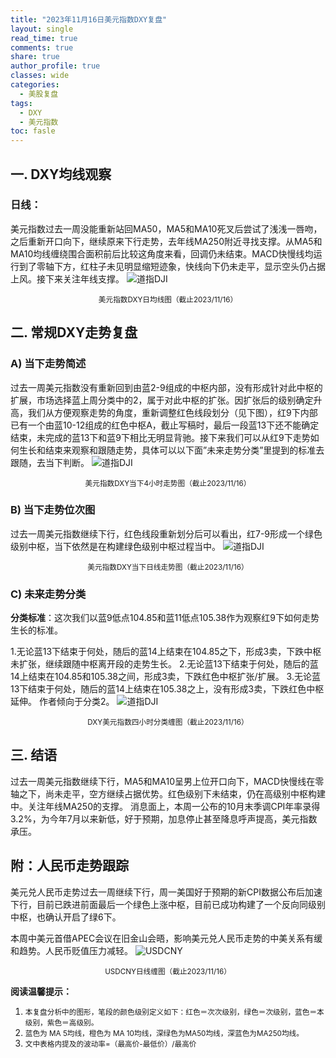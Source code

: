 ```yaml
---
title: "2023年11月16日美元指数DXY复盘"
layout: single
read_time: true
comments: true
share: true
author_profile: true
classes: wide
categories:
  - 美股复盘
tags:
  - DXY
  - 美元指数
toc: fasle
---
```

## 一. DXY均线观察
### 日线：
美元指数过去一周没能重新站回MA50，MA5和MA10死叉后尝试了浅浅一唇吻，之后重新开口向下，继续原来下行走势，去年线MA250附近寻找支撑。从MA5和MA10均线缠绕围合面积前后比较这角度来看，回调仍未结束。MACD快慢线均运行到了零轴下方，红柱子未见明显缩短迹象，快线向下仍未走平，显示空头仍占据上风。接下来关注年线支撑。
 ![道指DJI](/assets/images/2023-11-16-DXY-day.png)
<small><center>美元指数DXY日均线图（截止2023/11/16）</center></small>
## 二. 常规DXY走势复盘
### A) 当下走势简述
过去一周美元指数没有重新回到由蓝2-9组成的中枢内部，没有形成针对此中枢的扩展，市场选择蓝上周分类中的2，属于对此中枢的扩张。因扩张后的级别确定升高，我们从方便观察走势的角度，重新调整红色线段划分（见下图），红9下内部已有一个由蓝10-12组成的红色中枢A，截止写稿时，最后一段蓝13下还不能确定结束，未完成的蓝13下和蓝9下相比无明显背驰。接下来我们可以从红9下走势如何生长和结束来观察和跟随走势，具体可以以下面”未来走势分类”里提到的标准去跟随，去当下判断。
 ![道指DJI](/assets/images/2023-11-16-DXY-hour.png)
<small><center>美元指数DXY当下4小时走势图（截止2023/11/16）</center></small>

### B) 当下走势位次图
过去一周美元指数继续下行，红色线段重新划分后可以看出，红7-9形成一个绿色级别中枢，当下依然是在构建绿色级别中枢过程当中。
 ![道指DJI](/assets/images/2023-11-16-DXY-day-1.png)
<small><center>美元指数DXY当下日线走势图（截止2023/11/16）</center></small>
### C) 未来走势分类
**分类标准**：这次我们以蓝9低点104.85和蓝11低点105.38作为观察红9下如何走势生长的标准。

1.无论蓝13下结束于何处，随后的蓝14上结束在104.85之下，形成3卖，下跌中枢未扩张，继续跟随中枢离开段的走势生长。
2.无论蓝13下结束于何处，随后的蓝14上结束在104.85和105.38之间，形成3卖，下跌红色中枢扩张/扩展。
3.无论蓝13下结束于何处，随后的蓝14上结束在105.38之上，没有形成3卖，下跌红色中枢延伸。
作者倾向于分类2。
 ![道指DJI](/assets/images/2023-11-16-DXY-hour-fl.png)
<small><center>DXY美元指数四小时分类缠图（截止2023/11/16）</center></small>
## 三. 结语
过去一周美元指数继续下行，MA5和MA10呈男上位开口向下，MACD快慢线在零轴之下，尚未走平，空方继续占据优势。红色级别下未结束，仍在高级别中枢构建中。关注年线MA250的支撑。
消息面上，本周一公布的10月末季调CPI年率录得3.2%，为今年7月以来新低，好于预期，加息停止甚至降息呼声提高，美元指数承压。

## 附：人民币走势跟踪
美元兑人民币走势过去一周继续下行，周一美国好于预期的新CPI数据公布后加速下行，目前已跌进前面最后一个绿色上涨中枢，目前已成功构建了一个反向同级别中枢，也确认开启了绿6下。

本周中美元首借APEC会议在旧金山会晤，影响美元兑人民币走势的中美关系有缓和趋势。人民币贬值压力减轻。
 ![USDCNY](/assets/images/2023-11-16-USDCNY-day.png)
<small><center>USDCNY日线缠图（截止2023/11/16）</center></small>

**阅读温馨提示：** 
1. <small>本复盘分析中的图形，笔段的颜色级别定义如下：红色＝次次级别，绿色＝次级别，蓝色＝本级别，紫色＝高级别。</small> 
2. <small>蓝色为 MA 5均线，橙色为 MA 10均线，深绿色为MA50均线，深蓝色为MA250均线。</small> 
3. <small>文中表格内提及的波动率=（最高价-最低价）/最高价 </small>
